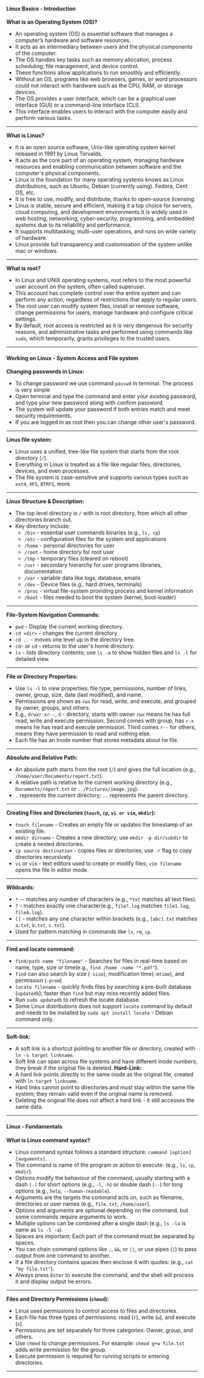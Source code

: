 #### Linux Basics - Introduction

**What is an Operating System (OS)?**
- An operating system (OS) is essential software that manages a computer’s hardware and software resources.  
- It acts as an intermediary between users and the physical components of the computer.  
- The OS handles key tasks such as memory allocation, process scheduling, file management, and device control.  
- These functions allow applications to run smoothly and efficiently.  
- Without an OS, programs like web browsers, games, or word processors could not interact with hardware such as the CPU, RAM, or storage devices.  
- The OS provides a user interface, which can be a graphical user interface (GUI) or a command-line interface (CLI).  
- This interface enables users to interact with the computer easily and perform various tasks.
___

**What is Linux?** 
- It is an open source software, Unix-like operating system kernel released in 1991 by Linus Torvalds.
- It acts as the core part of an operating system, managing hardware resources and enabling communication between software and the computer's physical components.
- Linux is the foundation for many operating systems knows as Linux distributions, such as Ubuntu, Debian (currently using). Fedora, Cent OS, etc.
- It is free to use, modify, and distribute, thanks to open-source licensing.
- Linux is stable, secure and efficient, making it a top choice for servers, cloud computing, and development environments.It is widely used in web hosting, networking, cyber-security, programming, and embedded systems due to its reliability and performance.
- It supports multitasking, multi-user operations, and runs on wide variety of hardware.
- Linux provide full transparency and customisation of the system unlike mac or windows.
___

**What is root?**
- In Linux and UNIX operating systems, root refers to the most powerful user account on the system, often called superuser.
- This account has complete control over the entire system and can perform any action, regardless of restrictions that apply to regular users.
- The root user can modify system files, install or remove software, change permissions for users, manage hardware and configure critical settings.
- By default, root access is restricted as it is very dangerous for security reasons, and administrative tasks and performed using commands like `sudo`, which temporarily, grants privileges to the trusted users.
___
#### Working on Linux - System Access and File system

**Changing passwords in Linux:**
- To change password we use command `passwd` in terminal. The process is very simple
- Open terminal and type the command and enter your existing password, and type your new password along with confirm password.
- The system will update your password if both entries match and meet security requirements.
- If you are logged in as root then you can change other user's password.
___

**Linus file system:**
- Linux uses a unified, tree-like file system that starts from the root directory (`/`).
- Everything in Linux is treated as a file like regular files, directories, devices, and even processes.
- The file system is case-sensitive and supports various types such as `ext4`, ` XFS `, `BTRFS`, more.
___

**Linux Structure & Description:**
- The top level directory is `/` with is root directory, from which all other directories branch out.
- Key directory include:
	- `/bin` - essential user commands binaries (e.g., `ls, cp`)
	- `/etc` - configuration files for the system and applications
	- `/home` - personal directories for user
	- `/root` - home directory for root user
	- `/tmp` - temporary files (cleared on reboot)
	- `/usr` - secondary hierarchy for user programs libraries, documentation
	- `/var` - variable data like logs, database, emails
	- `/dev` - Device files (e.g., hard drives, terminals)
	- `/proc` - virtual file-system providing process and kernel information
	- `/boot` - files needed to boot the system (kernel, boot-loader)
___

**File-System Navigation Commands:** 
- `pwd` - Display the current working directory.
- `cd <dir>` - changes the current directory
- `cd ..` - moves one level up in the directory tree.
- `cd~` or `cd` - returns to the user's home directory.
- `ls` - lists directory contents; use `ls -a` to show hidden files and `ls -l` for detailed view.
___

**File or Directory Properties:** 
- Use `ls -l` to view properties: file type, permissions, number of links, owner, group, size, date (last modified), and name.
- Permissions are shown as `rwx` for read, write, and execute, and grouped by owner, groups, and others. 
- E.g., `drwxr-xr--`, `d` - directory, starts with owner ` rwx ` means he has full read, write and execute permission. Second comes with group, has `r-x` means he has read and execute permission. Third comes `r--` for others, means they have permission to read and nothing else.
- Each file has an Inode number that stores metadata about he file.
___

**Absolute and Relative Path:** 
- An absolute path starts from the root (`/`) and gives the full location (e.g., `/home/user/Documents/report.txt`).
- A relative path is relative to the current working directory (e.g., `Documents/report.txt` or `../Pictures/image.jpg`).
- `.` represents the current directory; `..` represents the parent directory.
___

**Creating Files and Directories (`touch`, `cp`, `vi or vim`, `mkdir`):** 
- `touch filename` - Creates an empty file or updates the timestamp of an existing file.
- `mkdir dirname` - Creates a new directory; use `mkdir -p dir/subdir` to create a nested directories.
- `cp source destination` - copies files or directories; use `-r` flag to copy directories recursively.
- `vi` or `vim` - text editors used to create or modify files; `vim filename` opens the file in editor mode.
___

**Wildcards:**
- `*` -- matches any number of characters (e.g., `*txt` matches all text files).
- `?` - matches exactly one character(e.g., `file?.log` matches `file1.log`, `fileA.log`).
- `[]` - matches any one character within brackets (e.g., `[abc].txt` matches `a.txt`, `b.txt`, `c.txt`).
- Used for pattern matching in commands like `ls`, `rm`, `cp`.
___

**Find and locate command:**
- `find/path-name "filename"` - Searches for files in real-time based on name, type, size or time(e.g., `find /home -name "*.pdf"`).
- `find` can also search by size (`-size`), modification time(`-mtime`), and permission (`-prem`) 
- `locate filename` - quickly finds files by searching a pre-built database (`updatedb`); faster than `find` but may miss recently added files.
- Run `sudo updatedb` to refresh the locate database.
- Some Linux distributions does not support `locate` command by default and needs to be installed by `sudo apt install locate` - Debian command only. 
___

**Soft-link:**
- A soft link is a shortcut pointing to another file or directory, created with `ln -s target linkname`.
- Soft link can span across file systems and have different inode numbers; they break if the original file is deleted.
**Hard-Link:**
- A hard link points directly to the same inode as the original file, created with `ln target linkname`.
- Hard links cannot point to directories and must stay within the same file system; they remain valid even if the original name is removed.
- Deleting the original file does not affect a hard link - it still accesses the same data.
___

#### Linux - Fundamentals

**What is Linux command syntax?**
- Linux command syntax follows a standard structure: 
  `command [option][auguments]`.
- The command is name of the program or action to execute:
  (e.g., `ls`, `cp`, `mkdir`).
- Options modify the behaviour of the command, usually starting with a dash `(-)` for short options (e.g., `-l`, `-h`) or double dash (`--`) for long options (e.g., `help`, `--human-readable`).
- Arguments are the targets the command acts on, such as filename, directories or user names (e.g., `file.txt`, `/home/user`).
- Options and arguments are optional depending on the command, but some commands require arguments to work.
- Multiple options can be combined after a single dash (e.g., `ls -la` is same as `ls -l -a`).
- Spaces are important; Each part of the command must be separated by spaces.
- You can chain command options like `;`, `&&`, or `||`, or use pipes (`|`) to pass output from one command to another.
- If a file directory contains spaces then enclose it with quotes:
  (e.g., `cat "my file.txt"`).
- Always press `Enter` to execute the command, and the shell will process it and display output he errors.
___

**Files and Directory Permissions (`chmod`):**
- Linux uses permissions to control access to files and directories.
- Each file has three types of permissions: 
  read (`r`), write (`w`), and execute (`x`).
- Permissions are set separately for three categories:
  Owner, group, and others.
- Use `chmod` to change permissions. For example: `chmod g+w file.txt` adds write permission for the group.
- Execute permission is required for running scripts or entering directories.
___

